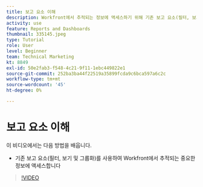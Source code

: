 ```yaml
---
title: 보고 요소 이해
description: Workfront에서 추적되는 정보에 액세스하기 위해 기존 보고 요소(필터, 보기 및 그룹화)를 사용하는 방법을 알아봅니다.
activity: use
feature: Reports and Dashboards
thumbnail: 335145.jpeg
type: Tutorial
role: User
level: Beginner
team: Technical Marketing
kt: 8849
exl-id: 50e2fab3-f548-4c21-9f11-1ebc449822e1
source-git-commit: 252ba3ba44f22519a35899fcda9c6bca597a6c2c
workflow-type: tm+mt
source-wordcount: '45'
ht-degree: 0%

---
```


# 보고 요소 이해

이 비디오에서는 다음 방법을 배웁니다.

* 기존 보고 요소(필터, 보기 및 그룹화)를 사용하여 Workfront에서 추적되는 중요한 정보에 액세스합니다

>[!VIDEO](https://video.tv.adobe.com/v/335145/?quality=12)
